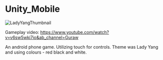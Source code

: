 # Unity_Mobile

![LadyYangThumbnail](https://user-images.githubusercontent.com/8916222/219937860-b80e9076-7770-42d1-99fa-3a25232a3449.png)

Gameplay video: https://www.youtube.com/watch?v=v6sw5wki7io&ab_channel=Guraw

An android phone game. Utilizing touch for controls. Theme was Lady Yang and using colours - red black and white.
